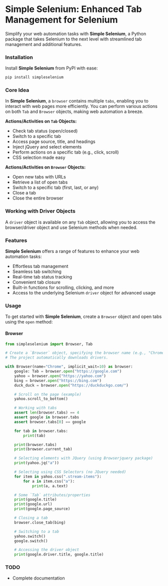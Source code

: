 # Simple Selenium: Enhanced Tab Management for Selenium

Simplify your web automation tasks with **Simple Selenium**, a Python package that takes Selenium to the next level with streamlined tab management and additional features.

### Installation

Install **Simple Selenium** from PyPI with ease:

```bash
pip install simpleselenium
```

### Core Idea

In **Simple Selenium**, a `browser` contains multiple `tabs`, enabling you to interact with web pages more efficiently. You can perform various actions on both `Tab` and `Browser` objects, making web automation a breeze.

**Actions/Activities on `Tab` Objects:**
- Check tab status (open/closed)
- Switch to a specific tab
- Access page source, title, and headings
- Inject jQuery and select elements
- Perform actions on a specific tab (e.g., click, scroll)
- CSS selection made easy

**Actions/Activities on `Browser` Objects:**
- Open new tabs with URLs
- Retrieve a list of open tabs
- Switch to a specific tab (first, last, or any)
- Close a tab
- Close the entire browser

### Working with Driver Objects

A `driver` object is available on any `Tab` object, allowing you to access the browser/driver object and use Selenium methods when needed.

### Features

**Simple Selenium** offers a range of features to enhance your web automation tasks:
- Effortless tab management
- Seamless tab switching
- Real-time tab status tracking
- Convenient tab closure
- Built-in functions for scrolling, clicking, and more
- Access to the underlying Selenium `driver` object for advanced usage

### Usage

To get started with **Simple Selenium**, create a `Browser` object and open tabs using the `open` method:

#### Browser

```python
from simpleselenium import Browser, Tab

# Create a `Browser` object, specifying the browser name (e.g., "Chrome").
# The project automatically downloads drivers.

with Browser(name="Chrome", implicit_wait=10) as browser:
    google: Tab = browser.open("https://google.com")
    yahoo = browser.open("https://yahoo.com")
    bing = browser.open("https://bing.com")
    duck_duck = browser.open("https://duckduckgo.com/")

    # Scroll on the page (example)
    yahoo.scroll_to_bottom()

    # Working with tabs
    assert len(browser.tabs) == 4
    assert google in browser.tabs
    assert browser.tabs[0] == google

    for tab in browser.tabs:
        print(tab)

    print(browser.tabs)
    print(browser.current_tab)

    # Selecting elements with JQuery (using Browserjquery package)
    print(yahoo.jq("a"))

    # Selecting using CSS Selectors (no JQuery needed)
    for item in yahoo.css(".stream-items"):
        for a in item.css("a"):
            print(a, a.text)

    # Some `Tab` attributes/properties
    print(google.title)
    print(google.url)
    print(google.page_source)

    # Closing a tab
    browser.close_tab(bing)

    # Switching to a tab
    yahoo.switch()
    google.switch()

    # Accessing the driver object
    print(google.driver.title, google.title)
```

### TODO

- Complete documentation
